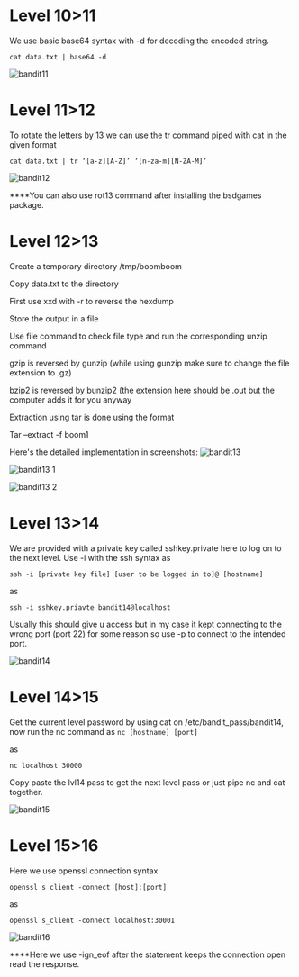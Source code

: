 # Level 10>11

We use basic base64 syntax with -d for decoding the encoded string.

` cat data.txt | base64 -d `

![bandit11](https://github.com/user-attachments/assets/89d5b332-2901-4cd1-b836-6a9cf7c22100)

# Level 11>12

To rotate the letters by 13 we can use the tr command piped with cat in the given format

` cat data.txt | tr ‘[a-z][A-Z]’ ‘[n-za-m][N-ZA-M]’ `

![bandit12](https://github.com/user-attachments/assets/7f2f7e84-db90-4209-a6c6-815b7d4685e8)

****You can also use rot13 command after installing the bsdgames package.

# Level 12>13

Create a temporary directory /tmp/boomboom

Copy data.txt to the directory

First use xxd with -r to reverse the hexdump

Store the output in a file

Use file command to check file type and run the corresponding unzip command

gzip is reversed by gunzip (while using gunzip make sure to change the file extension to .gz)

bzip2 is reversed by bunzip2 (the extension here should be .out but the computer adds it for you anyway

Extraction using tar is done using the format 

Tar –extract -f boom1

Here's the detailed implementation in screenshots:
![bandit13](https://github.com/user-attachments/assets/00497476-42b5-4a51-8cf4-db38889530be)

![bandit13 1](https://github.com/user-attachments/assets/adebdf63-3ab1-429d-844c-44e5c9822712)

![bandit13 2](https://github.com/user-attachments/assets/bf394c59-ff92-4d03-9114-b9086c4dac57)

# Level 13>14
We are provided with a private key called sshkey.private here to log on to the next level. Use -i with the ssh syntax as

` ssh -i [private key file] [user to be logged in to]@ [hostname] `

as

` ssh -i sshkey.priavte bandit14@localhost `

Usually this should give u access but in my case it kept connecting to the wrong port (port 22) for some reason so use -p to connect to the intended port.

![bandit14](https://github.com/user-attachments/assets/3aebc764-e778-4f27-b2d6-23fba88c230a)

# Level 14>15
Get the current level password by using cat on /etc/bandit_pass/bandit14, now run the nc command as
` nc [hostname] [port] `

as

` nc localhost 30000 `

Copy paste the lvl14 pass to get the next level pass or just pipe nc and cat together.

![bandit15](https://github.com/user-attachments/assets/69bcf31b-b779-4df6-b662-258ba41e9fd5)

# Level 15>16
Here we use openssl connection syntax

` openssl s_client -connect [host]:[port] `

as

` openssl s_client -connect localhost:30001 `

![bandit16](https://github.com/user-attachments/assets/1460cd91-9c8e-43b9-9aa7-dffd14fceb68)

****Here we use -ign_eof after the statement keeps the connection open read the response.















